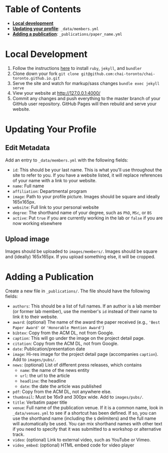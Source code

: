 # Table of Contents
- **[Local development](#local-development)**
- **[Updating your profile](#updating-your-profile)**: `_data/members.yml`
- **[Adding a publication](#adding-a-publication)**: `_publications/paper_name.yml`

# Local Development
1. Follow the instructions [here](https://jekyllrb.com/docs/installation/) to install `ruby`, `jekyll`, and `bundler`
2. Clone down your fork `git clone git@github.com:chai-toronto/chai-toronto.github.io.git`
3. Serve the site and watch for markup/sass changes `bundle exec jekyll serve`
4. View your website at http://127.0.0.1:4000/
5. Commit any changes and push everything to the master branch of your GitHub user repository. GitHub Pages will then rebuild and serve your website.

# Updating Your Profile
## Edit Metadata
Add an entry to `_data/members.yml` with the following fields:
- `id`: This should be your last name. This is what you'll use throughout the site to refer to you. If you have a website listed, it will replace references of your name with a link to your website.
- `name`: Full name
- `affiliation`: Departmental program
- `image`: Path to your profile picture. Images should be square and ideally 165x165px.
- `website`: Full link to your personal website
- `degree`: The shorthand name of your degree, such as `PhD`, `MSc`, or `BS`
- `active`: Put `true` if you are currently working in the lab or `false` if you are now working elsewhere

## Upload image
Images should be uploaded to `images/members/`. Images should be square and (ideally) 165x165px. If you upload something else, it will be cropped.

# Adding a Publication
Create a new file in `_publications/`. The file should have the following fields:
- `authors`: This should be a list of full names. If an author is a lab member (or former lab member), use the member's `id` instead of their name to link it to their website.
- `award`: (optional) The name of the award the paper received (e.g., `'Best Paper Award'` or `'Honorable Mention Award'`)
- `bibtex`: Copy from the ACM DL, not from Google.
- `caption`: This will go under the image on the project detail page.
- `citation`: Copy from the ACM DL, not from Google.
- `date`: Publication/presentation date
- `image`: Hi-res image for the project detail page (accompanies `caption`). Add to `images/pubs/`.
- `news`: (optional) List of different press releases, which contains
	- `name`: the name of the news entity
	- `url`: the url to the article
	- `headline`: the headline
	- `date`: the date the article was published
- `pdf`: Copy from the ACM DL, not anywhere else.
- `thumbnail`: Must be 16x9 and 300px wide. Add to `images/pubs/`.
- `title`: Verbatim paper title
- `venue`: Full name of the publication venue. If it is a common name, look in `_data/venues.yml` to see if a shortcut has been defined. If so, you can use the shorthand name (including the `$` delimiters) and the full name will automatically be used. You can mix shorthand names with other text if you need to specify that it was submitted to a workshop or alternative track.
- `video`: (optional) Link to external video, such as YouTube or Vimeo.
- `video_embed`: (optional) HTML embed code for video player